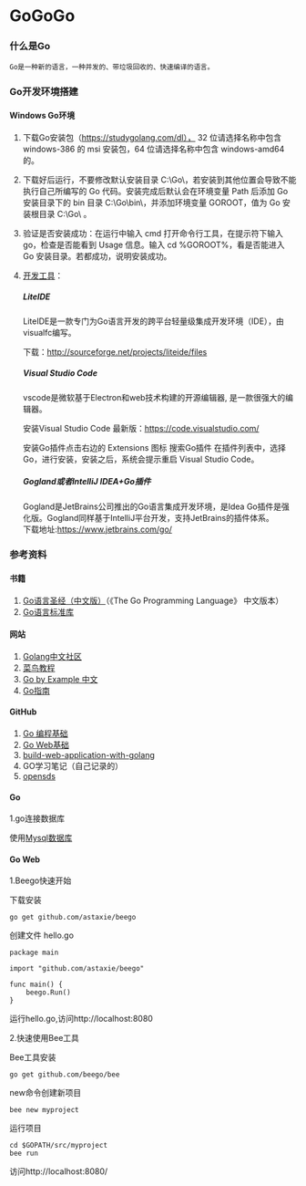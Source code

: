 # GoGoGo

### 什么是Go
    Go是一种新的语言，一种并发的、带垃圾回收的、快速编译的语言。
   
###  Go开发环境搭建
#### Windows Go环境
1)	下载Go安装包（https://studygolang.com/dl）， 32 位请选择名称中包含 windows-386 的 msi 安装包，64 位请选择名称中包含 windows-amd64 的。
2)	下载好后运行，不要修改默认安装目录 C:\Go\，若安装到其他位置会导致不能执行自己所编写的 Go 代码。安装完成后默认会在环境变量 Path 后添加 Go 安装目录下的 bin 目录 C:\Go\bin\，并添加环境变量 GOROOT，值为 Go 安装根目录 C:\Go\ 。
3)	验证是否安装成功：在运行中输入 cmd 打开命令行工具，在提示符下输入 go，检查是否能看到 Usage 信息。输入 cd %GOROOT%，看是否能进入 Go 安装目录。若都成功，说明安装成功。
4) [开发工具](https://github.com/astaxie/build-web-application-with-golang/blob/master/zh/01.4.md)：
    ##### LiteIDE
    LiteIDE是一款专门为Go语言开发的跨平台轻量级集成开发环境（IDE），由visualfc编写。

    下载：http://sourceforge.net/projects/liteide/files
    ##### Visual Studio Code
    vscode是微软基于Electron和web技术构建的开源编辑器, 是一款很强大的编辑器。

    安装Visual Studio Code 最新版：https://code.visualstudio.com/

    安装Go插件点击右边的 Extensions 图标 搜索Go插件 在插件列表中，选择 Go，进行安装，安装之后，系统会提示重启 Visual Studio Code。
    ##### Gogland或者IntelliJ IDEA+Go插件
    Gogland是JetBrains公司推出的Go语言集成开发环境，是Idea Go插件是强化版。Gogland同样基于IntelliJ平台开发，支持JetBrains的插件体系。    
    下载地址:https://www.jetbrains.com/go/



###	 参考资料
#### 书籍
1)	[Go语言圣经（中文版）](http://books.studygolang.com/gopl-zh/)（《The Go Programming Language》 中文版本）
4)	[Go语言标准库](http://books.studygolang.com/The-Golang-Standard-Library-by-Example/)
####	网站
1)	[Golang中文社区](https://studygolang.com/)
2)	[菜鸟教程](http://www.runoob.com/go/go-tutorial.html)
3)	[Go by Example 中文](http://books.studygolang.com/gobyexample/)
4)	[Go指南](http://tour.studygolang.com/welcome/1)
####	GitHub
1)	[Go 编程基础](https://github.com/Unknwon/go-fundamental-programming)
2)	[Go Web基础](https://github.com/Unknwon/go-web-foundation/tree/v1)
3)	[build-web-application-with-golang](https://github.com/astaxie/build-web-application-with-golang/blob/master/zh/preface.md)
4)	GO学习笔记（自己记录的）
5)  [opensds](https://github.com/opensds)
####	Go
1.go连接数据库
  
  使用[Mysql数据库](https://github.com/astaxie/build-web-application-with-golang/blob/master/zh/05.2.md)
#### Go Web
1.Beego快速开始

下载安装

    go get github.com/astaxie/beego

创建文件 hello.go

    package main

    import "github.com/astaxie/beego"

    func main() {
        beego.Run()
    }

运行hello.go,访问http://localhost:8080

2.快速使用Bee工具

Bee工具安装

    go get github.com/beego/bee

new命令创建新项目

    bee new myproject

运行项目

    cd $GOPATH/src/myproject 
    bee run

访问http://localhost:8080/